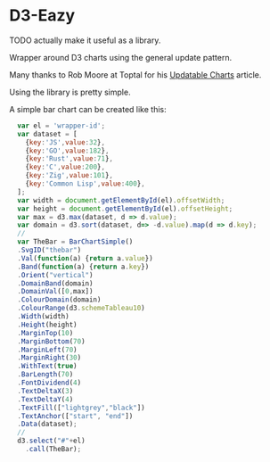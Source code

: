 # D3-Eazy

TODO actually make it useful as a library.

Wrapper around D3 charts using the general update pattern.

Many thanks to Rob Moore at Toptal for his [Updatable Charts](https://www.toptal.com/d3-js/towards-reusable-d3-js-charts) article.

Using the library is pretty simple.

A simple bar chart can be created like this:

```javascript
  var el = 'wrapper-id';
  var dataset = [
    {key:'JS',value:32},
    {key:'GO',value:182},
    {key:'Rust',value:71},
    {key:'C',value:200},
    {key:'Zig',value:101},
    {key:'Common Lisp',value:400},
  ];
  var width = document.getElementById(el).offsetWidth;
  var height = document.getElementById(el).offsetHeight;
  var max = d3.max(dataset, d => d.value);
  var domain = d3.sort(dataset, d=> -d.value).map(d => d.key);
  //
  var TheBar = BarChartSimple()
  .SvgID("thebar")
  .Val(function(a) {return a.value})
  .Band(function(a) {return a.key})
  .Orient("vertical")
  .DomainBand(domain)
  .DomainVal([0,max])
  .ColourDomain(domain)
  .ColourRange(d3.schemeTableau10)
  .Width(width)
  .Height(height)
  .MarginTop(10)
  .MarginBottom(70)
  .MarginLeft(70)
  .MarginRight(30)
  .WithText(true)
  .BarLength(70)
  .FontDividend(4)
  .TextDeltaX(3)
  .TextDeltaY(4)
  .TextFill(["lightgrey","black"])
  .TextAnchor(["start", "end"])
  .Data(dataset);
  //
  d3.select("#"+el)
    .call(TheBar);
```
